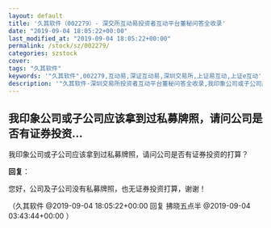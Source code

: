 ```yaml
---
layout: default
title: '久其软件（002279）- 深交所互动易投资者互动平台董秘问答全收录'
date: "2019-09-04 18:05:22+00:00"
last_modified_at: "2019-09-04 18:05:22+00:00"
permalink: /stock/sz/002279/
categories: szstock
cover: 
tags: "久其软件"
keywords: '"久其软件",002279,互动易,深证互动易,深圳交易所,上证易互动,上证e互动'
description: '"久其软件-深圳交易所投资者互动平台董秘问答全收录,我印象公司或子公司应该拿到过私募牌照，请问公司是否有证券投资的打算？"'
---
```


## 我印象公司或子公司应该拿到过私募牌照，请问公司是否有证券投资...

我印象公司或子公司应该拿到过私募牌照，请问公司是否有证券投资的打算？

**回复**：

您好，公司及子公司没有私募牌照，也无证券投资打算，谢谢！ 

（久其软件  @2019-09-04 18:05:22+00:00 回复 拂晓五点半  @2019-09-04 03:43:44+00:00 ）

